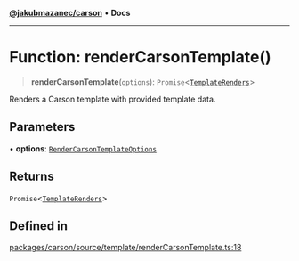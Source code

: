 [**@jakubmazanec/carson**](../README.md) • **Docs**

---

# Function: renderCarsonTemplate()

> **renderCarsonTemplate**(`options`):
> `Promise`\<[`TemplateRenders`](../type-aliases/TemplateRenders.md)\>

Renders a Carson template with provided template data.

## Parameters

• **options**: [`RenderCarsonTemplateOptions`](../type-aliases/RenderCarsonTemplateOptions.md)

## Returns

`Promise`\<[`TemplateRenders`](../type-aliases/TemplateRenders.md)\>

## Defined in

[packages/carson/source/template/renderCarsonTemplate.ts:18](https://github.com/jakubmazanec/tools/blob/043f017b24789eba8a7eb285e0e1042ac4eaaeea/packages/carson/source/template/renderCarsonTemplate.ts#L18)
